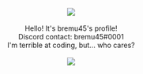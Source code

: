 <p align="center">
    <img src="https://i.imgur.com/DwVIgrh.gif"><br><br>
    Hello! It's bremu45's profile!<br>
    Discord contact: bremu45#0001<br>
    I'm terrible at coding, but... who cares?<br><br>
    <img src="https://i.imgur.com/DwVIgrh.gif">
</p>
